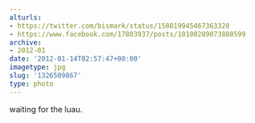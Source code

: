 ```yaml
---
alturls:
- https://twitter.com/bismark/status/158019945467363328
- https://www.facebook.com/17803937/posts/10100289073880599
archive:
- 2012-01
date: '2012-01-14T02:57:47+00:00'
imagetype: jpg
slug: '1326509867'
type: photo
---
```


waiting for the luau.

